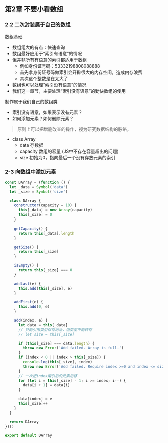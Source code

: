 ## 第2章 不要小看数组

### 2.2 二次封装属于自己的数组

数组基础

* 数组组大的有点：快速查询
* 数组最好应用于“索引有语意”的情况
* 但并非所有有语意的索引都适用于数组
  * 例如身份证号码：53332198808088888
  * 首先拿身份证号码做索引会开辟很大的内存空间，造成内存浪费
  * 其次这个整数是在太大了
* 数组也可以处理“索引没有语意”的情况
* 我们这一章节，主要处理“索引没有语意”的勤快数组的使用

制作属于我们自己的数组类

* 索引没有语意，如果表示没有元素？
* 如何添加元素？如何删除元素？


> 原则上可以把增删改查的操作，视为研究数据结构的脉络。

* class Array
  * data 存数据
  * capacity 数组的容量 (JS中不存在容量超出的问题)
  * size 初始为0，指向最后一个没有存放元素的索引

### 2-3 向数组中添加元素

```js
const DArray = (function () {
  let _data = Symbol('data')
  let _size = Symbol('size')

  class DArray {
    constructor(capacity = 10) {
      this[_data] = new Array(capacity)
      this[_size] = 0
    }

    getCapacity() {
      return this[_data].length
    }

    getSize() {
      return this[_size]
    }

    isEmpty() {
      return this[_size] === 0
    }

    addLast(e) {
      this.add(this[_size], e)
    }

    addFirst(e) {
      this.add(0, e)
    }

    add(index, e) {
      let data = this[_data]
      // 只能引用类型保存地址，值类型不能转存
      // let size = this[_size]

      if (this[_size] === data.length) {
        throw new Error('Add failed. Array is full.')
      }
      if (index < 0 || index > this[_size]) {
        console.log(this[_size], index)
        throw new Error('Add failed. Require index >=0 and index <= size.')
      }
      // 一次把index索引后的元素后移
      for (let i = this[_size] - 1; i >= index; i--) {
        data[i + 1] = data[i]
      }

      data[index] = e
      this[_size]++
    }
  }

  return DArray
})()

export default DArray
```